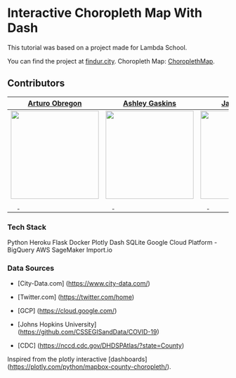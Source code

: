 # Interactive Choropleth Map With Dash

This tutorial was based on a project made for Lambda School.

You can find the project at [findur.city](http://www.findur.city/).
Choropleth Map: [ChoroplethMap](https://dash-heartandcovid.herokuapp.com/).



## Contributors

| [Arturo Obregon](https://github.com/artbrgn) | [Ashley Gaskins](https://github.com/ash827) | [James Barciz](https://github.com/JamesBarciz) | [Pedro Escobedo](https://github.com/pedroescobedob) |
|------------------------------------------------|---------------------------------------------------|------------------------------------------|-------------------------------------------|
|<img src="https://ca.slack-edge.com/ESZCHB482-W012BRNMTB8-82acaec7de4b-512" width="200" />|<img src="https://ca.slack-edge.com/ESZCHB482-W0138D46256-4eebe2498089-512" width="200" />|<img src="https://ca.slack-edge.com/ESZCHB482-W012JQ0JLFM-43dd24c17b45-512" width="200" />|<img src="https://avatars3.githubusercontent.com/u/52268232?s=460&u=a0a5b3d59810d9407f436a926bafc10cf052e22f&v=4" width="200" />|
|[<img src="https://github.com/favicon.ico" width="15"> ](https://github.com/artbrgn) [ <img src="https://static.licdn.com/sc/h/al2o9zrvru7aqj8e1x2rzsrca" width="15"> ](https://www.linkedin.com/in/arturo-obregon/)|[<img src="https://github.com/favicon.ico" width="15"> ](https://github.com/ash827) [<img src="https://static.licdn.com/sc/h/al2o9zrvru7aqj8e1x2rzsrca" width="15"> ](https://www.linkedin.com/in/ashley-gaskins-17b87474/)|[<img src="https://github.com/favicon.ico" width="15"> ](https://github.com/JamesBarciz) [ <img src="https://static.licdn.com/sc/h/al2o9zrvru7aqj8e1x2rzsrca" width="15"> ](https://www.linkedin.com/in/james-barciz-6b440413a/)|[<img src="https://github.com/favicon.ico" width="15"> ](https://github.com/pedroescobedob) [ <img src="https://static.licdn.com/sc/h/al2o9zrvru7aqj8e1x2rzsrca" width="15"> ](https://www.linkedin.com/in/pedroescobedob/)|


### Tech Stack

Python
Heroku
Flask
Docker
Plotly Dash
SQLite
Google Cloud Platform - BigQuery
AWS SageMaker
Import.io


### Data Sources
-   [City-Data.com] (https://www.city-data.com/)

-   [Twitter.com] (https://twitter.com/home)

-   [GCP] (https://cloud.google.com/)

-   [Johns Hopkins University] (https://github.com/CSSEGISandData/COVID-19)

-   [CDC] (https://nccd.cdc.gov/DHDSPAtlas/?state=County)




Inspired from the plotly interactive [dashboards] (https://plotly.com/python/mapbox-county-choropleth/).

